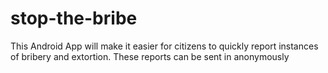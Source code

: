 stop-the-bribe
==============

This Android App will make it easier for citizens to quickly report instances of bribery and extortion. These reports can be sent in anonymously
